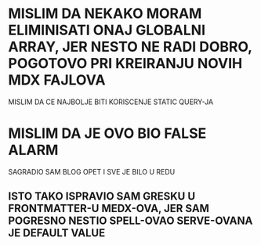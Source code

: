 # MISLIM DA NEKAKO MORAM ELIMINISATI ONAJ GLOBALNI ARRAY, JER NESTO NE RADI DOBRO, POGOTOVO PRI KREIRANJU NOVIH MDX FAJLOVA

MISLIM DA CE NAJBOLJE BITI KORISCENJE STATIC QUERY-JA

# MISLIM DA JE OVO BIO FALSE ALARM

SAGRADIO SAM BLOG OPET I SVE JE BILO U REDU

## ISTO TAKO ISPRAVIO SAM GRESKU U FRONTMATTER-U MEDX-OVA, JER SAM POGRESNO NESTIO SPELL-OVAO SERVE-OVANA JE DEFAULT VALUE

